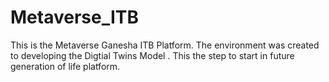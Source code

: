 # Metaverse_ITB
This is the Metaverse Ganesha ITB Platform. The environment was created to developing the Digtial Twins Model . This the step to start in future generation of life platform.
